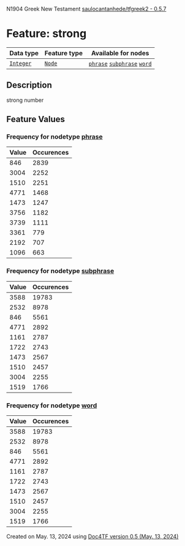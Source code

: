 N1904 Greek New Testament <a href="https://github.com/saulocantanhede/tfgreek2">saulocantanhede/tfgreek2 - 0.5.7</a>
# Feature: strong
Data type|Feature type|Available for nodes
---|---|---
[`Integer`](featuresbydatatype.md#integer)|[`Node`](featuresbytype.md#node)| [`phrase`](featuresbynodetype.md#phrase)  [`subphrase`](featuresbynodetype.md#subphrase)  [`word`](featuresbynodetype.md#word) 
## Description
strong number
## Feature Values
### Frequency for nodetype [phrase](featuresbynodetype.md#phrase)
Value|Occurences
---|---
846|2839
3004|2252
1510|2251
4771|1468
1473|1247
3756|1182
3739|1111
3361|779
2192|707
1096|663
### Frequency for nodetype [subphrase](featuresbynodetype.md#subphrase)
Value|Occurences
---|---
3588|19783
2532|8978
846|5561
4771|2892
1161|2787
1722|2743
1473|2567
1510|2457
3004|2255
1519|1766
### Frequency for nodetype [word](featuresbynodetype.md#word)
Value|Occurences
---|---
3588|19783
2532|8978
846|5561
4771|2892
1161|2787
1722|2743
1473|2567
1510|2457
3004|2255
1519|1766
 

Created on May. 13, 2024 using [Doc4TF version 0.5 (May. 13, 2024)](https://github.com/tonyjurg/Doc4TF/blob/main/CreateFeatureDoc.ipynb) 